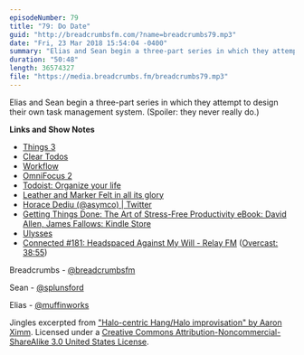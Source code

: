 ```yaml
---
episodeNumber: 79
title: "79: Do Date"
guid: "http://breadcrumbsfm.com/?name=breadcrumbs79.mp3"
date: "Fri, 23 Mar 2018 15:54:04 -0400"
summary: "Elias and Sean begin a three-part series in which they attempt to design their own task management system. (Spoiler: they never really do.)"
duration: "50:48"
length: 36574327
file: "https://media.breadcrumbs.fm/breadcrumbs79.mp3"
---
```

Elias and Sean begin a three-part series in which they attempt to design their own task management system. (Spoiler: they never really do.)

**Links and Show Notes**
- [Things 3](https://itunes.apple.com/us/app/things-3/id904237743?mt=8&uo=4)
- [Clear Todos](https://itunes.apple.com/us/app/clear-todos/id493136154?mt=8&uo=4)
- [Workflow](https://itunes.apple.com/us/app/workflow/id915249334?mt=8&uo=4)
- [OmniFocus 2](https://itunes.apple.com/us/app/omnifocus-2/id904071710?mt=8&uo=4)
- [Todoist: Organize your life](https://itunes.apple.com/us/app/todoist-organize-your-life/id572688855?mt=8&uo=4)
- [Leather and Marker Felt in all its glory](http://web.archive.org/web/20100531015451/http://www.apple.com/ipad/features/notes.html)
- [Horace Dediu (@asymco) | Twitter](https://twitter.com/asymco)
- [Getting Things Done: The Art of Stress-Free Productivity eBook: David Allen, James Fallows: Kindle Store](http://www.amazon.com/dp/B00KWG9M2E/?tag=breadcrumbsfm-20)
- [Ulysses](https://itunes.apple.com/us/app/ulysses/id1225571038?mt=8&uo=4)
- [Connected #181: Headspaced Against My Will - Relay FM](http://relay.fm/connected/181) ([Overcast: 38:55](https://overcast.fm/+FXx49LGUM/38:55))

Breadcrumbs - [@breadcrumbsfm](https://twitter.com/breadcrumbsfm)

Sean - [@splunsford](https://twitter.com/splunsford)

Elias - [@muffinworks](https://twitter.com/muffinworks)

Jingles excerpted from ["Halo-centric Hang/Halo improvisation" by Aaron Ximm](http://freemusicarchive.org/music/aaron_ximm/handpans_and_the_hang/). Licensed under a [Creative Commons Attribution-Noncommercial-ShareAlike 3.0 United States License](http://creativecommons.org/licenses/by-nc-sa/3.0/us/).